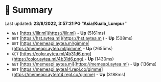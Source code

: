 # 📖 Summary
Last updated: **23/8/2022, 3:57:21 PG "Asia/Kuala_Lumpur"**

- `GET` [https://lilr.ml](https://lilr.ml) - **Up** (5161ms)
- `GET` [https://hst.aytea.ml](https://hst.aytea.ml) - **Up** (508ms)
- `GET` [https://memeapi.aytea.ml/gimme](https://memeapi.aytea.ml/gimme) - **Up** (2655ms)
- `GET` [https://color.aytea.ml/4b31d6.png](https://color.aytea.ml/4b31d6.png) - **Up** (1430ms)
- `GET` [https://memeapi.aytea.ml](https://memeapi.aytea.ml) - **Up** (136ms)
- `GET` [https://memeapi.aytea14.repl.co/gimme](https://memeapi.aytea14.repl.co/gimme) - **Up** (3188ms)
